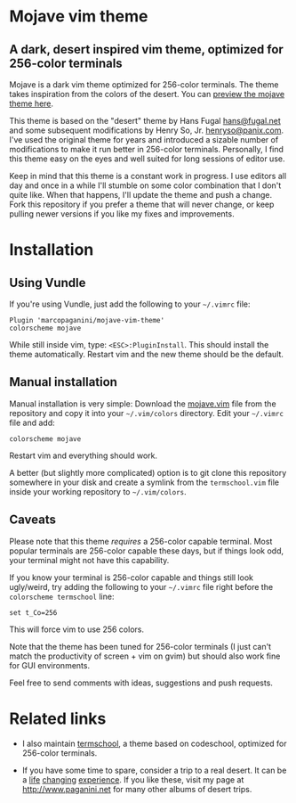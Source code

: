 # Mojave vim theme
## A dark, desert inspired vim theme, optimized for 256-color terminals

Mojave is a dark vim theme optimized for 256-color terminals. The theme takes inspiration from the colors of the desert. You can [preview the mojave theme here](http://vimcolors.com/387/mojave/dark).

This theme is based on the "desert" theme by Hans Fugal <hans@fugal.net> and some subsequent modifications by Henry So, Jr. <henryso@panix.com>.  I've used the original theme for years and introduced a sizable number of modifications to make it run better in 256-color terminals. Personally, I find this theme easy on the eyes and well suited for long sessions of editor use.

Keep in mind that this theme is a constant work in progress. I use editors all day and once in a while I'll stumble on some color combination that I don't quite like. When that happens, I'll update the theme and push a change. Fork this repository if you prefer a theme that will never change, or keep pulling newer versions if you like my fixes and improvements.

# Installation

## Using Vundle

If you're using Vundle, just add the following to your `~/.vimrc` file:

```VimL
Plugin 'marcopaganini/mojave-vim-theme'
colorscheme mojave
```

While still inside vim, type: `<ESC>:PluginInstall`. This should install the theme automatically. Restart vim and the new theme should be the default.

## Manual installation

Manual installation is very simple: Download the [mojave.vim](https://github.com/marcopaganini/mojave-vim-theme/blob/master/colors/mojave.vim) file from the repository and copy it into your `~/.vim/colors` directory. Edit your `~/.vimrc` file and add:

```VimL
colorscheme mojave
```
Restart vim and everything should work.

A better (but slightly more complicated) option is to git clone this repository somewhere in your disk and create a symlink from the `termschool.vim` file inside your working repository to `~/.vim/colors`.

## Caveats

Please note that this theme *requires* a 256-color capable terminal. Most popular terminals are 256-color capable these days, but if things look odd, your terminal might not have this capability.

If you know your terminal is 256-color capable and things still look ugly/weird, try adding the following to your `~/.vimrc` file right before the `colorscheme termschool` line:

```VimL
set t_Co=256                                                                                        
```

This will force vim to use 256 colors.

Note that the theme has been tuned for 256-color terminals (I just can't match the productivity of screen + vim on gvim) but should also work fine for GUI environments.

Feel free to send comments with ideas, suggestions and push requests.

# Related links

* I also maintain [termschool](http://github.com/marcopaganini/termschool-vim-theme), a theme based on codeschool, optimized for 256-color terminals.

* If you have some time to spare, consider a trip to a real desert. It can be a [life](https://goo.gl/StMiB7) [changing](https://goo.gl/QEvm1U) [experience](https://goo.gl/toc5QX). If you like these, visit my page at http://www.paganini.net for many other albums of desert trips.

